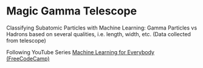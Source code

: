 # Magic Gamma Telescope

Classifying Subatomic Particles with Machine Learning: Gamma Particles vs Hadrons based on several qualities, i.e. length, width, etc.
(Data collected from telescope)

Following YouTube Series [Machine Learning for Everybody (FreeCodeCamp)](https://www.youtube.com/watch?v=i_LwzRVP7bg)
